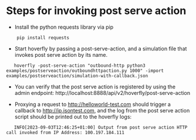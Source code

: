 # Steps for invoking post serve action

- Install the python requests library via pip 
```shell
    pip install requests
```
- Start hoverfly by passing a post-serve-action, and a simulation file that invokes post serve action by its name.
 ```shell
    hoverfly -post-serve-action "outbound-http python3 examples/postserveaction/outboundhttpaction.py 1000" -import examples/postserveaction/simulation-with-callback.json
```
- You can verify that the post serve action is registered by using the admin endpoint: http://localhost:8888/api/v2/hoverfly/post-serve-action

- Proxying a request to http://helloworld-test.com should trigger a callback to http://ip.jsontest.com,
  and the log from the post serve action script should be printed out to the hoverfly logs: 
 ```shell
    INFO[2023-09-03T12:46:25+01:00] Output from post serve action HTTP call invoked from IP Address: 100.197.184.111 
```
